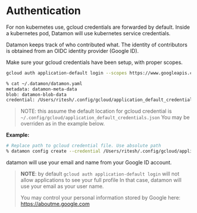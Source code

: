 # Authentication

For non kubernetes use, gcloud credentials are forwarded by default.
Inside a kubernetes pod, Datamon will use kubernetes service credentials.

Datamon keeps track of who contributed what. The identity of contributors
is obtained from an OIDC identity provider (Google ID).

Make sure your gcloud credentials have been setup, with proper scopes.

```bash
gcloud auth application-default login --scopes https://www.googleapis.com/auth/cloud-platform,email,profile
```

```bash
% cat ~/.datamon/datamon.yaml
metadata: datamon-meta-data
blob: datamon-blob-data
credential: /Users/ritesh/.config/gcloud/application_default_credentials.json
```

> NOTE:  this assume the default location for gcloud credential is `~/.config/gcloud/application_default_credentials.json`
> You may be overriden as in the example below.

**Example:**
```bash
# Replace path to gcloud credential file. Use absolute path
% datamon config create --credential /Users/ritesh/.config/gcloud/application_default_credentials.json
```

datamon will use your email and name from your Google ID account.

> **NOTE**: by default `gcloud auth application-default login` will not allow applications to see your full profile
> In that case, datamon will use your email as your user name.
>
> You may control your personal information stored by Google here: https://aboutme.google.com
